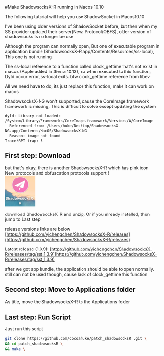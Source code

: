 #Make ShadowsocksX-R running in Macos 10.10

The following tutorial will help you use ShadowSocket in Macos10.10

I've been using older versions of ShadowSocket before, but then when my SS provider updated their server(New: Protocol/OBFS), older version of shadowsocks is no longer be use

Although the program can normally open, But one of executable program in application bundle (ShadowsocksX-R.app/Contents/Resources/ss-local),
This one is not running

The ss-local reference to a function called clock_gettime that's not exist in macos (Apple added in Sierra 10.12), so when executed to this function, Dyld occur error, ss-local exits. btw clock_gettime reference from libev

All we need have to do, its just replace this function, make it can work on macos

ShadowsocksX-NG won't supported, cause the CoreImage.framework framework is missing, This is difficult to solve except updating the system
```
dyld: Library not loaded: /System/Library/Frameworks/CoreImage.framework/Versions/A/CoreImage
  Referenced from: /Users/huke/Desktop/ShadowsocksX-NG.app/Contents/MacOS/ShadowsocksX-NG
  Reason: image not found
Trace/BPT trap: 5
```
## First step: **Download**

but that's okay, there is another ShadowsocksX-R which has pink icon  
New protocols and obfuscation protocols support !  
<img src="pink_icon.png" height="100"/>

download ShadowsocksX-R and unzip, Or if you already installed, then jump to Last step

release versions links are below
[https://github.com/yichengchen/ShadowsocksX-R/releases](https://github.com/yichengchen/ShadowsocksX-R/releases)

Latest release (1.3.9):
[https://github.com/yichengchen/ShadowsocksX-R/releases/tag/sst_1.3.9](https://github.com/yichengchen/ShadowsocksX-R/releases/tag/sst_1.3.9)

after we got app bundle, the application should be able to open normally. still can not be used though, cause lack of clock_gettime this function
## Second step: **Move to Applications folder**
As title, move the ShadowsocksX-R to the Applications folder

## Last step: **Run Script**

Just run this script
```bash
git clone https://github.com/cocoahuke/patch_shadowsocksR .git \
&& cd patch_shadowsocksR \
&& make \

```
